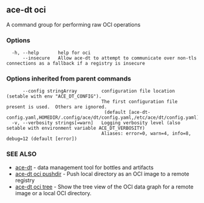 ## ace-dt oci

A command group for performing raw OCI operations

### Options

```
  -h, --help       help for oci
      --insecure   Allow ace-dt to attempt to communicate over non-tls connections as a fallback if a registry is insecure
```

### Options inherited from parent commands

```
      --config stringArray         configuration file location (setable with env "ACE_DT_CONFIG").
                                   The first configuration file present is used.  Others are ignored.
                                    (default [ace-dt-config.yaml,HOMEDIR/.config/ace/dt/config.yaml,/etc/ace/dt/config.yaml])
  -v, --verbosity strings[=warn]   Logging verbosity level (also setable with environment variable ACE_DT_VERBOSITY)
                                   Aliases: error=0, warn=4, info=8, debug=12 (default [error])
```

### SEE ALSO

* [ace-dt](ace-dt.md)	 - data management tool for bottles and artifacts
* [ace-dt oci pushdir](ace-dt_oci_pushdir.md)	 - Push local directory as an OCI image to a remote registry
* [ace-dt oci tree](ace-dt_oci_tree.md)	 - Show the tree view of the OCI data graph for a remote image or a local OCI directory.


